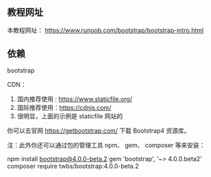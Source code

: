 # 
## 教程网址
本教程网址： https://www.runoob.com/bootstrap/bootstrap-intro.html
## 依赖
bootstrap

CDN：

<!-- 新 Bootstrap4 核心 CSS 文件 -->
<link rel="stylesheet" href="https://cdn.staticfile.org/twitter-bootstrap/4.3.1/css/bootstrap.min.css">
 
<!-- jQuery文件。务必在bootstrap.min.js 之前引入 -->
<script src="https://cdn.staticfile.org/jquery/3.2.1/jquery.min.js"></script>
 
<!-- bootstrap.bundle.min.js 用于弹窗、提示、下拉菜单，包含了 popper.min.js -->
<script src="https://cdn.staticfile.org/popper.js/1.15.0/umd/popper.min.js"></script>
 <!-- 注意：popper.min.js 用于设置弹窗、提示、下拉菜单，目前 bootstrap.bundle.min.js 已经包含了 popper.min.js。 -->

<!-- 最新的 Bootstrap4 核心 JavaScript 文件 -->
<script src="https://cdn.staticfile.org/twitter-bootstrap/4.3.1/js/bootstrap.min.js"></script>

1. 国内推荐使用 : https://www.staticfile.org/
1. 国际推荐使用：https://cdnjs.com/
1. 很明显，上面的示例是 staticfile 网站的

你可以去官网 https://getbootstrap.com/ 下载 Bootstrap4 资源库。

注：此外你还可以通过包的管理工具 npm、 gem、 composer 等来安装：

npm install bootstrap@4.0.0-beta.2
gem 'bootstrap', '~> 4.0.0.beta2'
composer require twbs/bootstrap:4.0.0-beta.2